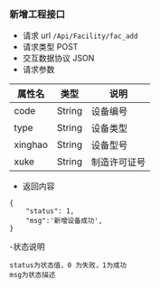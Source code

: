 ### 新增工程接口
- 请求 url `/Api/Facility/fac_add`
- 请求类型 POST
- 交互数据协议 JSON
- 请求参数

属性名|类型|说明
---- | --------- | ---------------------------------
code|String|设备编号
type|String|设备类型
xinghao|String|设备型号
xuke|String|制造许可证号


- 返回内容

```
{
    "status": 1,
    "msg":'新增设备成功',
}
```

-状态说明
```
status为状态值，0 为失败，1为成功
msg为状态描述
```